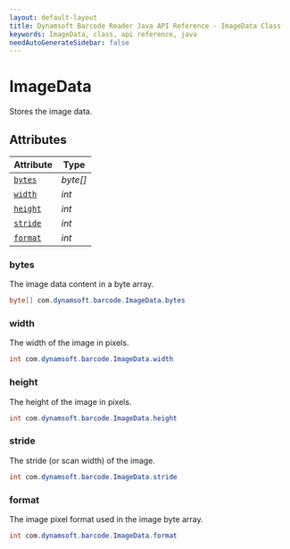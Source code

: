 ```yaml
---
layout: default-layout
title: Dynamsoft Barcode Reader Java API Reference - ImageData Class
keywords: ImageData, class, api reference, java
needAutoGenerateSidebar: false
---
```



# ImageData
Stores the image data.  


## Attributes
    
| Attribute | Type |
|---------- | ---- |
| [`bytes`](#bytes) | *byte\[\]* |
| [`width`](#width) | *int* |
| [`height`](#height) | *int* |
| [`stride`](#stride) | *int* |
| [`format`](#format) | *int* |


### bytes
The image data content in a byte array. 
```java
byte[] com.dynamsoft.barcode.ImageData.bytes
```

### width
The width of the image in pixels.  
```java
int com.dynamsoft.barcode.ImageData.width
```

### height
The height of the image in pixels.  
```java
int com.dynamsoft.barcode.ImageData.height
```

### stride
The stride (or scan width) of the image. 
```java
int com.dynamsoft.barcode.ImageData.stride
```

### format
The image pixel format used in the image byte array. 
```java
int com.dynamsoft.barcode.ImageData.format
```
  

